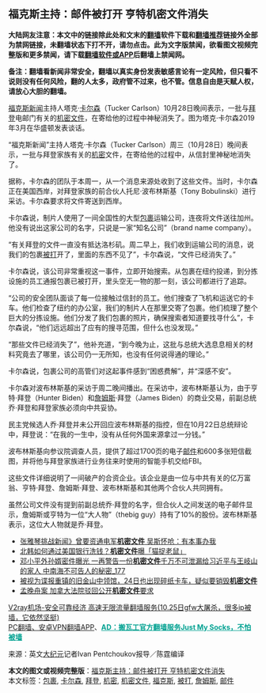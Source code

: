  <h2>福克斯主持：邮件被打开 亨特机密文件消失</h2> <p class="notice"><b>大陆网友注意：本文中的链接除此处和文末的<a href="https://github.com/bannedbook/fanqiang" >翻墙</a>软件下载和<a href="https://github.com/killgcd/justmysocks/blob/master/README.md">翻墙推荐</a>链接外全部为禁网链接，未翻墙状态下打不开，请勿点击。此为文字版禁闻，欲看图文视频完整版和更多禁闻，请下载<a href="https://github.com/bannedbook/fanqiang">翻墙软件或APP</a>后翻墙上禁闻网。</p><p>备注：翻墙看新闻非常安全，翻墙以真实身份发表敏感言论有一定风险，但只看不说则没有任何风险，翻的人太多，政府管不过来，也不管。信息自由是天赋人权，请放心大胆的翻墙。</b></p>  <div class="entry"> <p id="conimg"></p> <p><a href="https://www.bannedbook.org/bnews/tag/%e7%a6%8f%e5%85%8b%e6%96%af/" class="st_tag internal_tag" rel="tag" title="标签 福克斯 下的日志">福克斯</a><span class='wp_keywordlink_affiliate'><a href="https://www.bannedbook.org/" title="新闻">新闻</a></span>主持人塔克·<a href="https://www.bannedbook.org/bnews/tag/%e5%8d%a1%e5%b0%94%e6%a3%ae/" class="st_tag internal_tag" rel="tag" title="标签 卡尔森 下的日志">卡尔森</a>（Tucker Carlson）10月28日晚间表示，一批与<a href="https://www.bannedbook.org/bnews/tag/%e6%8b%9c%e7%99%bb/" class="st_tag internal_tag" rel="tag" title="标签 拜登 下的日志">拜登</a>电邮门有关的<a href="https://www.bannedbook.org/bnews/tag/%E6%9C%BA%E5%AF%86%E6%96%87%E4%BB%B6/" class="st_tag internal_tag" rel="tag" title="标签 机密文件 下的日志">机密文件</a>，在寄给他的过程中神秘消失了。图为塔克·卡尔森2019年3月在华盛顿发表谈话。</p> <p>“福克斯新闻”主持人塔克·卡尔森（Tucker Carlson）周三（10月28日）晚间表示，一批与拜登家族有关的<a href="https://www.bannedbook.org/bnews/tag/%E6%9C%BA%E5%AF%86/" class="st_tag internal_tag" rel="tag" title="标签 机密 下的日志">机密</a>文件，在寄给他的过程中，从信封里神秘地消失了。</p> <p>据称，卡尔森的团队于本周一，从一个消息来源处收到了这些文件。当时，卡尔森正在美国西岸，对拜登家族的前合伙人托尼‧波布林斯基（Tony Bobulinski）进行采访。卡尔森要求将文件寄送到西岸。</p> <p>卡尔森说，制片人使用了一间全国性的大型<a href="https://www.bannedbook.org/bnews/tag/%E5%8C%85%E8%A3%B9/" class="st_tag internal_tag" rel="tag" title="标签 包裹 下的日志">包裹</a>运输公司，连夜将文件送往加州。他没有说出这家公司的名字，只说是一家“知名公司”（brand name company）。</p>  <p>“有关拜登的文件一直没有抵达洛杉矶。周二早上，我们收到运输公司的消息，说我们的包裹<a href="https://www.bannedbook.org/bnews/tag/%E8%A2%AB%E6%89%93/" class="st_tag internal_tag" rel="tag" title="标签 被打 下的日志">被打</a>开了，里面的东西不见了”，卡尔森说，“文件已经消失了。”</p> <p>卡尔森说，该公司非常重视这一事件，立即开始搜索。从包裹在纽约投递，到分拣设施的员工通报包裹已被打开，里头空无一物的那一刻，该公司都进行了追踪。</p> <p>“公司的安全团队面谈了每一位接触过信封的员工。他们搜查了飞机和运送它的卡车。他们检查了纽约的办公室，我们的制片人在那里交寄了包裹。他们梳理了整个巨大的分拣设施。他们分发了我们包裹的照片，确保搜索者知道要找寻什么”，卡尔森说，“他们远远超出了应有的搜寻范围，但什么也没发现。”</p> <p>“那些文件已经消失了”，他补充道，“到今晚为止，这批与总统大选息息相关的材料究竟去了哪里，该公司仍一无所知，也没有任何说得通的理论。”</p> <p>卡尔森说，包裹公司的高管们对这起事件感到“困惑费解”，并“深感不安”。</p>  <p>卡尔森对波布林斯基的采访于周二晚间播出。在采访中，波布林斯基认为，由于亨特·拜登（Hunter Biden）和<a href="https://www.bannedbook.org/bnews/tag/%E8%A9%B9%E5%A7%86%E6%96%AF/" class="st_tag internal_tag" rel="tag" title="标签 詹姆斯 下的日志">詹姆斯</a>·拜登（James Biden）的商业交易，前副总统乔·拜登和拜登家族必须向中共妥协。</p> <p>民主党候选人乔·拜登并未公开回应波布林斯基的指控，但在10月22日总统辩论中，拜登说：“在我的一生中，没有从任何外国来源拿过一分钱。”</p> <p>波布林斯基向参议院调查人员，提供了超过1700页的电子<a href="https://www.bannedbook.org/bnews/tag/%E9%82%AE%E4%BB%B6/" class="st_tag internal_tag" rel="tag" title="标签 邮件 下的日志">邮件</a>和600多张短信截图，并将他与拜登家族进行业务往来时使用的智能手机交给FBI。</p> <p>这些文件详细说明了一间破产的合资企业。该企业是由一位与中共有关的亿万富翁、亨特·拜登、詹姆斯·拜登、波布林斯基和其他两个合伙人共同拥有。</p> <p>虽然公司文件没有提到前副总统乔·拜登的名字，但合伙人之间发送的电子邮件显示，詹姆斯或亨特为一位“大人物”（thebig guy）持有了10%的股份。波布林斯基表示，这位大人物就是乔·拜登。</p>  <ul class='op-related-articles' title='相关阅读'> <li><a href='https://www.bannedbook.org/bnews/taiwannews/20201022/1418410.html' target='_blank'>张雅琴挑战新闻》曾要资通电军<b>机密文件</b> 吴斯怀呛：有本事办我</a></li> <li><a href='https://www.bannedbook.org/bnews/baitai/20200921/1400532.html' target='_blank'>北韩如何通过美国银行洗钱？<b>机密文件</b>曝「猫捉老鼠」</a></li> <li><a href='https://www.bannedbook.org/bnews/comments/20200917/1397742.html' target='_blank'>邓小平外孙婿密件曝光 一再警告一份<b>机密文件</b>千万不可泄漏给习近平与王岐山的家人 中南海不可告人的秘密_177</a></li> <li><a href='https://www.bannedbook.org/bnews/bannedvideo/20200826/1388048.html' target='_blank'>被视为谍报重镇的旧金山中领馆，24日也出现碎纸卡车，疑似要销毁<b>机密文件</b></a></li> <li><a href='https://www.bannedbook.org/bnews/baitai/20200826/1386203.html' target='_blank'>孟晚舟案 加拿大法院驳回公开<b>机密文件</b>要求</a></li> </ul> <p class="texttj"> <a href="https://www.bannedbook.org/forum23/topic22702.html" target="_blank">V2ray机场-安全可靠经济 高速无限流量翻墙服务(10.25日gfw大屠杀，很多ip被墙，它依然坚挺)</a><br/> <a href="https://github.com/bannedbook/fanqiang/wiki/%E7%A6%81%E9%97%BB%E7%BD%91%E5%AE%89%E5%8D%93%E7%BF%BB%E5%A2%99%E6%96%B0%E9%97%BBAPP" target="_blank">PC翻墙、安卓VPN翻墙APP</a>、<span onclick="window.open('https://github.com/killgcd/justmysocks/blob/master/README.md')" style="font-weight:bold;color:#00A191;cursor:pointer;text-decoration:underline;outline:none">AD：搬瓦工官方翻墙服务Just My Socks，不怕被墙</span></p><p> 来源：英文<span class='wp_keywordlink_affiliate'><a href="http://www.epochtimes.com/" title="大纪元" target="_blank">大纪元</a></span>记者Ivan Pentchoukov报导／陈霆编译 </p><a name='sharetosocial'></a>       <div><b>本文的图文或视频完整版</b>：<a href='https://www.bannedbook.org/bnews/cnnews/20201029/1422322.html'>福克斯主持：邮件被打开 亨特机密文件消失</a></div>  </div><!--END ENTRY--> <div class="postfooter"> <div>本文标签：<a href="https://www.bannedbook.org/bnews/tag/%E5%8C%85%E8%A3%B9/" rel="tag">包裹</a>, <a href="https://www.bannedbook.org/bnews/tag/%e5%8d%a1%e5%b0%94%e6%a3%ae/" rel="tag">卡尔森</a>, <a href="https://www.bannedbook.org/bnews/tag/%e6%8b%9c%e7%99%bb/" rel="tag">拜登</a>, <a href="https://www.bannedbook.org/bnews/tag/%E6%9C%BA%E5%AF%86/" rel="tag">机密</a>, <a href="https://www.bannedbook.org/bnews/tag/%E6%9C%BA%E5%AF%86%E6%96%87%E4%BB%B6/" rel="tag">机密文件</a>, <a href="https://www.bannedbook.org/bnews/tag/%e7%a6%8f%e5%85%8b%e6%96%af/" rel="tag">福克斯</a>, <a href="https://www.bannedbook.org/bnews/tag/%E8%A2%AB%E6%89%93/" rel="tag">被打</a>, <a href="https://www.bannedbook.org/bnews/tag/%E8%A9%B9%E5%A7%86%E6%96%AF/" rel="tag">詹姆斯</a>, <a href="https://www.bannedbook.org/bnews/tag/%E9%82%AE%E4%BB%B6/" rel="tag">邮件</a></div>  </div><!--END POSTFOOTER--> 